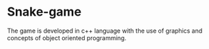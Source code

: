# Snake-game

The game is developed in c++ language with the use of graphics and concepts of object oriented programming.
